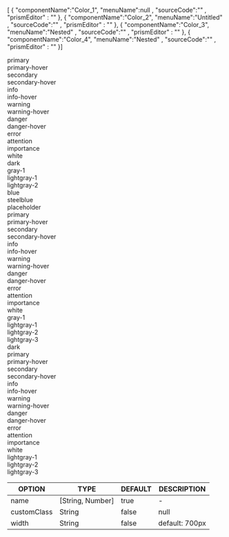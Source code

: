 <!--split:basic-->
[ { "componentName":"Color_1", "menuName":null , "sourceCode":"" , "prismEditor" : "" }, { "componentName":"Color_2", "menuName":"Untitled" , "sourceCode":"" , "prismEditor" : "" }, { "componentName":"Color_3", "menuName":"Nested" , "sourceCode":"" , "prismEditor" : "" }, { "componentName":"Color_4", "menuName":"Nested" , "sourceCode":"" , "prismEditor" : "" }]

<!--split:Color_1:sourceCode-->

<gt-panel>
  <template #any>
    <div class="unit-wrap">
      <div class="item square gt-font-white gt-background-primary">primary</div>
      <div class="item square gt-font-white gt-background-primary-hover">primary-hover</div>
      <div class="item square gt-background-secondary">secondary</div>
      <div class="item square gt-font-white gt-background-secondary-hover">secondary-hover</div>
      <div class="item square gt-font-white gt-background-info">info</div>
      <div class="item square gt-font-white gt-background-info-hover">info-hover</div>
      <div class="item square gt-font-white gt-background-warning">warning</div>
      <div class="item square gt-font-white gt-background-warning-hover">warning-hover</div>
      <div class="item square gt-font-white gt-background-danger">danger</div>
      <div class="item square gt-font-white gt-background-danger-hover">danger-hover</div>
      <div class="item square gt-font-white gt-background-error">error</div>
      <div class="item square gt-font-white gt-background-attention">attention</div>
      <div class="item square gt-font-white gt-background-importance">importance</div>
      <div class="item square gt-background-white">white</div>
    </div>
  </template>
  <template #text>
    GTRIS를 구성하는 주요 색상을 기능 혹은 중요도에 따라 구분하였으며, 컴포넌트의 배경색과 텍스트 색상 등에 사용되었습니다.
  </template>
</gt-panel>

<!--split:Color_1:prismEditor-->

<!--split:Color_2:sourceCode-->

<gt-panel>
  <template #title>Font</template>
  <template #box>
    <div class="unit-wrap">
      <div class="item gt-font-primary">primary</div>
      <div class="item gt-font-primary-hover">primary-hover</div>
      <div class="item gt-font-secondary">secondary</div>
      <div class="item gt-font-secondary-hover">secondary-hover</div>
      <div class="item gt-font-info">info</div>
      <div class="item gt-font-info-hover">info-hover</div>
      <div class="item gt-font-warning">warning</div>
      <div class="item gt-font-warning-hover">warning-hover</div>
      <div class="item gt-font-danger">danger</div>
      <div class="item gt-font-danger-hover">danger-hover</div>
      <div class="item gt-font-error">error</div>
      <div class="item gt-font-attention">attention</div>
      <div class="item gt-font-importance">importance</div>
      <div class="item gt-font-white">white</div>
      <div class="item gt-font-dark">dark</div>
      <div class="item gt-font-gray-1">gray-1</div>
      <div class="item gt-font-lightgray-1">lightgray-1</div>
      <div class="item gt-font-lightgray-2">lightgray-2</div>
      <div class="item gt-font-blue">blue</div>
      <div class="item gt-font-steelblue">steelblue</div>
      <div class="item gt-font-placeholder">placeholder</div>
    </div>
  </template>
  <template #text>
    텍스트에 사용할 수 있는 색상들입니다. GTRIS에서 제공하는 클래스를 태그에 추가하면 적용할 수 있습니다.
  </template>
</gt-panel>

<!--split:Color_2:prismEditor-->

<div class="gt-font-primary">primary</div>
<div class="gt-font-primary-hover">primary-hover</div>
<div class="gt-font-secondary">secondary</div>
<div class="gt-font-secondary-hover">secondary-hover</div>
<div class="gt-font-info">info</div>
<div class="gt-font-info-hover">info-hover</div>
<div class="gt-font-warning">warning</div>
<div class="gt-font-warning-hover">warning-hover</div>
<div class="gt-font-danger">danger</div>
<div class="gt-font-danger-hover">danger-hover</div>
<div class="gt-font-error">error</div>
<div class="gt-font-attention">attention</div>
<div class="gt-font-importance">importance</div>
<div class="gt-font-white">white</div>
<div class="gt-font-dark">dark</div>
<div class="gt-font-gray-1">gray-1</div>
<div class="gt-font-lightgray-1">lightgray-1</div>
<div class="gt-font-lightgray-2">lightgray-2</div>
<div class="gt-font-blue">blue</div>
<div class="gt-font-steelblue">steelblue</div>
<div class="gt-font-placeholder">placeholder</div>

<!--split:Color_3:sourceCode-->

<gt-panel>
  <template #title>Background</template>
  <template #box>
    <div class="unit-wrap">
      <div class="item square gt-font-white gt-background-primary">primary</div>
      <div class="item square gt-font-white gt-background-primary-hover">primary-hover</div>
      <div class="item square gt-background-secondary">secondary</div>
      <div class="item square gt-font-white gt-background-secondary-hover">secondary-hover</div>
      <div class="item square gt-font-white gt-background-info">info</div>
      <div class="item square gt-font-white gt-background-info-hover">info-hover</div>
      <div class="item square gt-font-white gt-background-warning">warning</div>
      <div class="item square gt-font-white gt-background-warning-hover">warning-hover</div>
      <div class="item square gt-font-white gt-background-danger">danger</div>
      <div class="item square gt-font-white gt-background-danger-hover">danger-hover</div>
      <div class="item square gt-font-white gt-background-error">error</div>
      <div class="item square gt-font-white gt-background-attention">attention</div>
      <div class="item square gt-font-white gt-background-importance">importance</div>
      <div class="item square gt-background-white">white</div>
      <div class="item square gt-font-white gt-background-gray-1">gray-1</div>
      <div class="item square gt-background-lightgray-1">lightgray-1</div>
      <div class="item square gt-background-lightgray-2">lightgray-2</div>
      <div class="item square gt-background-lightgray-3">lightgray-3</div>
      <div class="item square gt-font-white gt-background-dark">dark</div>
    </div>
  </template>
  <template #text>
    배경에 사용할 수 있는 색상들입니다. GTRIS에서 제공하는 클래스를 태그에 추가하면 적용할 수 있습니다.
  </template>
</gt-panel>

<!--split:Color_3:prismEditor-->

<div class="gt-background-primary">primary</div>
<div class="gt-background-primary-hover">primary-hover</div>
<div class="gt-background-secondary">secondary</div>
<div class="gt-background-secondary-hover">secondary-hover</div>
<div class="gt-background-info">info</div>
<div class="gt-background-info-hover">info-hover</div>
<div class="gt-background-warning">warning</div>
<div class="gt-background-warning-hover">warning-hover</div>
<div class="gt-background-danger">danger</div>
<div class="gt-background-danger-hover">danger-hover</div>
<div class="gt-background-error">error</div>
<div class="gt-background-attention">attention</div>
<div class="gt-background-importance">importance</div>
<div class="gt-background-white">white</div>
<div class="gt-background-gray-1">gray-1</div>
<div class="gt-background-lightgray-1">lightgray-1</div>
<div class="gt-background-lightgray-2">lightgray-2</div>
<div class="gt-background-lightgray-3">lightgray-3</div>
<div class="gt-background-dark">dark</div>

<!--split:Color_4:sourceCode-->

<gt-panel>
  <template #title>Border</template>
  <template #box>
    <div class="unit-wrap">
      <div class="item border gt-border-primary">primary</div>
      <div class="item border gt-border-primary-hover">primary-hover</div>
      <div class="item border gt-border-secondary">secondary</div>
      <div class="item border gt-border-secondary-hover">secondary-hover</div>
      <div class="item border gt-border-info">info</div>
      <div class="item border gt-border-info-hover">info-hover</div>
      <div class="item border gt-border-warning">warning</div>
      <div class="item border gt-border-warning-hover">warning-hover</div>
      <div class="item border gt-border-danger">danger</div>
      <div class="item border gt-border-danger-hover">danger-hover</div>
      <div class="item border gt-border-error">error</div>
      <div class="item border gt-border-attention">attention</div>
      <div class="item border gt-border-importance">importance</div>
      <div class="item border gt-border-white">white</div>
      <div class="item border gt-border-lightgray-1">lightgray-1</div>
      <div class="item border gt-border-lightgray-2">lightgray-2</div>
      <div class="item border gt-border-lightgray-3">lightgray-3</div>
    </div>
  </template>
  <template #text>
    엘리멘트를 감싸는 보더의 색상에도 변경이 필요하다면, GTRIS에서 제공하는 클래스를 태그에 추가하여 적용할 수 있습니다.
  </template>
</gt-panel>

<!--split:Color_4:prismEditor-->

<div class="gt-border-primary">primary</div>
<div class="gt-border-primary-hover">primary-hover</div>
<div class="gt-border-secondary">secondary</div>
<div class="gt-border-secondary-hover">secondary-hover</div>
<div class="gt-border-info">info</div>
<div class="gt-border-info-hover">info-hover</div>
<div class="gt-border-warning">warning</div>
<div class="gt-border-warning-hover">warning-hover</div>
<div class="gt-border-danger">danger</div>
<div class="gt-border-danger-hover">danger-hover</div>
<div class="gt-border-error">error</div>
<div class="gt-border-attention">attention</div>
<div class="gt-border-importance">importance</div>
<div class="gt-border-white">white</div>
<div class="gt-border-lightgray-1">lightgray-1</div>
<div class="gt-border-lightgray-2">lightgray-2</div>
<div class="gt-border-lightgray-3">lightgray-3</div>

<!--split:props-->

| OPTION | TYPE | DEFAULT | DESCRIPTION |
|--|--|--|----| 
| name | [String, Number] | true | - |
| customClass | String | false | null |
| width | String | false | default: 700px |